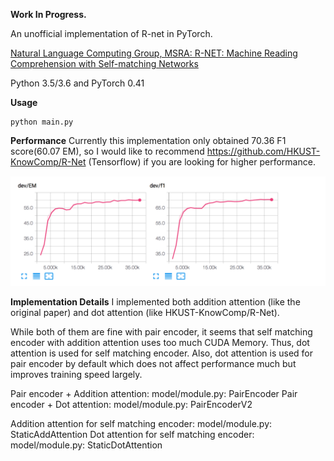 **Work In Progress.**


An unofficial implementation of R-net in PyTorch.

[Natural Language Computing Group, MSRA: R-NET: Machine Reading Comprehension with Self-matching Networks](https://www.microsoft.com/en-us/research/publication/mrc/)



Python 3.5/3.6  and PyTorch 0.41


**Usage**

```
python main.py

```

**Performance**
Currently this implementation only obtained 70.36 F1 score(60.07 EM), so I would like to recommend https://github.com/HKUST-KnowComp/R-Net (Tensorflow) if you are looking for higher performance.

<img src="img/tensorboard.png" width="800">

**Implementation Details**
I implemented both addition attention (like the original paper) and dot attention (like HKUST-KnowComp/R-Net).

While both of them are fine with pair encoder, it seems that self matching encoder with addition attention uses too much CUDA Memory. Thus, dot attention is used for self matching encoder.
Also, dot attention is used for pair encoder by default which does not affect performance much but improves training speed largely.


Pair encoder + Addition attention: model/module.py: PairEncoder
Pair encoder + Dot attention: model/module.py: PairEncoderV2

Addition attention for self matching encoder: model/module.py: StaticAddAttention
Dot attention for self matching encoder: model/module.py: StaticDotAttention